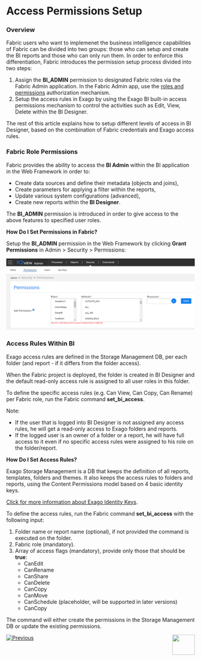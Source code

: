 # Access Permissions Setup

### Overview

Fabric users who want to implemenet the business intelligence capabilities of Fabric can be divided into two groups: those who can setup and create the BI reports and those who can only run them. In order to enforce this differentiation, Fabric introduces the permission setup process divided into two steps:

1. Assign the **BI_ADMIN** permission to designated Fabric roles via the Fabric Admin application. In the Fabric Admin app, use the [roles and permissions](/articles/17_fabric_credentials/01_fabric_credentials_overview.md) authorization mechanism.
2. Setup the access rules in Exago by using the Exago BI built-in access permissions mechanism to control the activities such as Edit, View, Delete within the BI Designer. 

The rest of this article explains how to setup different levels of access in BI Designer, based on the combination of Fabric credentials and Exago access rules.

### Fabric Role Permissions 

Fabric provides the ability to access the **BI Admin** within the BI application in the Web Framework in order to:
* Create data sources and define their metadata (objects and joins),
* Create parameters for applying a filter within the reports,
* Update various system configurations (advanced),
* Create new reports within the **BI Designer**.

The **BI_ADMIN** permission is introduced in order to give access to the above features to specified user roles.

**How Do I Set Permissions in Fabric?**

Setup the **BI_ADMIN** permission in the Web Framework by clicking **Grant Permissions** in Admin > Security > Permissions:

<img src="images/permissions_setup_0.PNG" alt="image" />

### Access Rules Within BI

Exago access rules are defined in the Storage Management DB, per each folder (and report - if it differs from the folder access).

When the Fabric project is deployed, the <project name> folder is created in BI Designer and the default read-only access rule is assigned to all user roles in this folder.

To define the specific access rules (e.g. Can View, Can Copy, Can Rename) per Fabric role, run the Fabric command **set_bi_access**.

Note:

- If the user that is logged into BI Designer is not assigned any access rules, he will get a read-only access to Exago folders and reports.
- If the logged user is an owner of a folder or a report, he will have full access to it even if no specific access rules were assigned to his role on the folder/report.

**How Do I Set Access Rules?**

Exago Storage Management is a DB that keeps the definition of all reports, templates, folders and themes. It also keeps the access rules to folders and reports, using the Content Permissions model based on 4 basic identity keys.

[Click for more information about Exago Identity Keys](https://support.exagoinc.com/hc/en-us/articles/360042587313#h_2ffb7d21-1f58-47bd-957d-55a4eace7ef0).

To define the access rules, run the Fabric command **set_bi_access** with the following input:

1. Folder name or report name (optional), if not provided the command is executed on the <project name> folder.
2. Fabric role (mandatory).
3. Array of access flags (mandatory), provide only those that should be **true**: 
   * CanEdit
   * CanRename
   * CanShare
   * CanDelete
   * CanCopy
   * CanMove
   * CanSchedule (placeholder, will be supported in later versions)
   * CanCopy

The command will either create the permissions in the Storage Management DB or update the existing permissions.



[![Previous](/articles/images/Previous.png)](01_Installation.md)[<img align="right" width="60" height="54" src="/articles/images/Next.png">](03_Metadata_Setup.md) 

